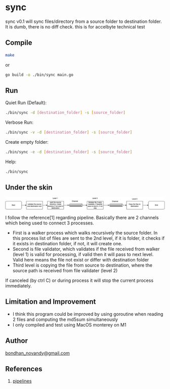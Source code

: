 # sync

sync v0.1 will sync files/directory from a source folder to destination folder. It is dumb, there is no diff check. this is for accelbyte technical test

## Compile

```bash
make
```

or

```bash
go build -o ./bin/sync main.go
```

## Run

Quiet Run (Default):

```bash
./bin/sync -d [destination_folder] -s [source_folder]
```

Verbose Run:

```bash
./bin/sync -v -d [destination_folder] -s [source_folder]
```

Create empty folder:

```bash
./bin/sync -e -d [destination_folder] -s [source_folder]
```

Help:

```bash
./bin/sync
```

## Under the skin

![syncdrawio.png](./assets/sync.drawio.png)


I follow the reference[1] regarding pipeline. Basically there are 2 channels which being used to connect 3 processes.

* First is a walker process which walks recursively the source folder. In this process list of files are sent to the 2nd level, if it is folder, it checks if it exists in destination folder, if not, it will create one.
* Second is file validator, which validates if the file received from walker (level 1) is valid for processing, if valid then it will pass to next level. Valid here means the file not exist or differ with destination folder
* Third level is copying the file from source to destination, where the source path is received from file validater (level 2)

If canceled (by ctrl C) or  during process it will stop the current process immediately.

## Limitation and Improvement

- I think this program could be improved by using goroutine when reading 2 files and computing the md5sum simultaneously
- I only compiled and test using MacOS monterey on M1

## Author

[bondhan_novandy@gmail.com](mailto:bondhan_novandy@gmail.com)

## References

1. [pipelines](https://go.dev/blog/pipelines)
